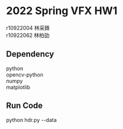 # 2022 Spring VFX HW1
r10922004 林采鋒  
r10922062 林柏劭

## Dependency

python  
opencv-python  
numpy  
matplotlib  

## Run Code
python hdr.py --data <data path>
